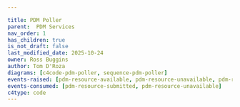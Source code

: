 ```yaml
---

title: PDM Poller
parent:  PDM Services
nav_order: 1
has_children: true
is_not_draft: false
last_modified_date: 2025-10-24
owner: Ross Buggins
author: Tom D'Roza
diagrams: [c4code-pdm-poller, sequence-pdm-poller]
events-raised: [pdm-resource-available, pdm-resource-unavailable, pdm-resource-retries-exceeded]
events-consumed: [pdm-resource-submitted, pdm-resource-unavailable]
c4type: code
---
```

